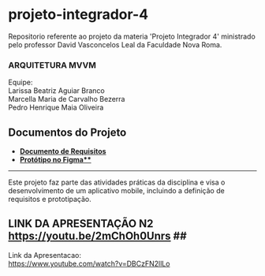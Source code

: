 # projeto-integrador-4
Repositorio referente ao projeto da materia 'Projeto Integrador 4' ministrado pelo professor David Vasconcelos Leal da Faculdade Nova Roma.
### ARQUITETURA MVVM

Equipe:<br>
        Larissa Beatriz Aguiar Branco <br>
        Marcella Maria de Carvalho Bezerra <br>
        Pedro Henrique Maia Oliveira <br>

## Documentos do Projeto

- **[Documento de Requisitos](https://docs.google.com/document/d/1QEYfo2O3kxw1DfpnGISUiQvwQFsYSwi2Wm2fTwZRKpQ/edit)**
- **[Protótipo no Figma**](https://www.figma.com/design/VCleo6L7IVwpthcsBQpVvt/Desenvolvimento-Mobile?node-id=0-1&node-type=canvas&t=3wP3yqK9ehiij9G0-0)**

---

Este projeto faz parte das atividades práticas da disciplina e visa o desenvolvimento de um aplicativo mobile, incluindo a definição de requisitos e prototipação.

## LINK DA APRESENTAÇÃO N2 https://youtu.be/2mChOh0Unrs ## <br>


Link da Apresentacao:<br>
https://www.youtube.com/watch?v=DBCzFN2llLo

